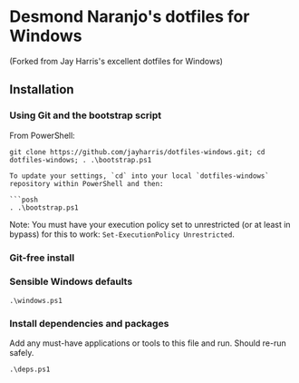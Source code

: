 ﻿# Desmond Naranjo's dotfiles for Windows
(Forked from Jay Harris's excellent dotfiles for Windows)

## Installation
### Using Git and the bootstrap script
From PowerShell:
```posh
git clone https://github.com/jayharris/dotfiles-windows.git; cd dotfiles-windows; . .\bootstrap.ps1

To update your settings, `cd` into your local `dotfiles-windows` repository within PowerShell and then:

```posh
. .\bootstrap.ps1
```

Note: You must have your execution policy set to unrestricted (or at least in bypass) for this to work: `Set-ExecutionPolicy Unrestricted`.

### Git-free install
### Sensible Windows defaults
```posh
.\windows.ps1
```
### Install dependencies and packages
Add any must-have applications or tools to this file and run. Should re-run safely.
```posh
.\deps.ps1
```
